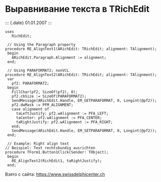 Выравнивание текста в TRichEdit
===============================

::: {.date}
01.01.2007
:::

    uses
       RichEdit;
     
     // Using the Paragraph property 
    procedure RE_AlignText1(ARichEdit: TRichEdit; alignment: TAlignment);
     begin
       ARichEdit.Paragraph.Alignment := alignment;
     end;
     
     // Using PARAFORMAT2; nonVCL 
    procedure RE_AlignText2(ARichEdit: TRichEdit; alignment: TAlignment);
     var
       pf2: PARAFORMAT2;
     begin
       FillChar(pf2, SizeOf(pf2), 0);
       pf2.cbSize := SizeOf(PARAFORMAT2);
       SendMessage(ARichEdit.Handle, EM_GETPARAFORMAT, 0, Longint(@pf2));
       pf2.dwMask := PFM_ALIGNMENT;
       case alignment of
         taLeftJustify: pf2.wAlignment := PFA_LEFT;
         taCenter: pf2.wAlignment := PFA_CENTER;
         taRightJustify: pf2.wAlignment := PFA_RIGHT;
       end;
       SendMessage(ARichEdit.Handle, EM_SETPARAFORMAT, 0, Longint(@pf2));
     end;
     
     // Example: Right align text 
    // Beispiel: Text rechtsbundig ausrichten 
    procedure TForm1.Button1Click(Sender: TObject);
     begin
       RE_AlignText2(RichEdit1, taRightJustify);
     end;

Взято с сайта: <https://www.swissdelphicenter.ch>
